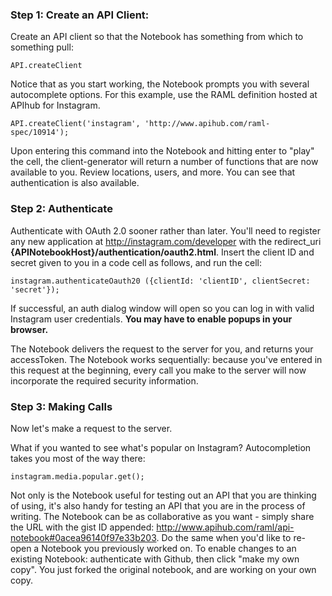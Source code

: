 ### Step 1: Create an API Client:

Create an API client so that the Notebook has something from which to something pull:

```
API.createClient
```

Notice that as you start working, the Notebook prompts you with several autocomplete options. For this example, use the RAML definition hosted at APIhub for Instagram. 

```
API.createClient('instagram', 'http://www.apihub.com/raml-spec/10914');
```

Upon entering this command into the Notebook and hitting enter to "play" the cell, the client-generator will return a number of functions that are now available to you. Review locations, users, and more. You can see that authentication is also available.

### Step 2: Authenticate

Authenticate with OAuth 2.0 sooner rather than later. You'll need to register any new application at <http://instagram.com/developer> with the redirect_uri **{APINotebookHost}/authentication/oauth2.html**. Insert the client ID and secret given to you in a code cell as follows, and run the cell: 

```
instagram.authenticateOauth20 ({clientId: 'clientID', clientSecret: 'secret'});
```

If successful, an auth dialog window will open so you can log in with valid Instagram user credentials. **You may have to enable popups in your browser.**

The Notebook delivers the request to the server for you, and returns your accessToken. The Notebook works sequentially: because you've entered in this request at the beginning, every call you make to the server will now incorporate the required security information.

### Step 3: Making Calls

Now let's make a request to the server. 

What if you wanted to see what's popular on Instagram? Autocompletion takes you most of the way there:

```
instagram.media.popular.get();
```
Not only is the Notebook useful for testing out an API that you are thinking of using, it's also handy for testing an API that you are in the process of writing. The Notebook can be as collaborative as you want - simply share the URL with the gist ID appended: <http://www.apihub.com/raml/api-notebook#0acea96140f97e33b203>. Do the same when you'd like to re-open a Notebook you previously worked on. To enable changes to an existing Notebook: authenticate with Github, then click "make my own copy". You just forked the original notebook, and are working on your own copy.